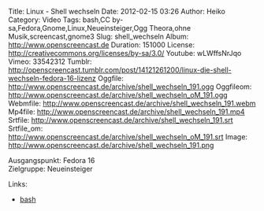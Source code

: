 Title: Linux - Shell wechseln
Date: 2012-02-15 03:26
Author: Heiko
Category: Video
Tags: bash,CC by-sa,Fedora,Gnome,Linux,Neueinsteiger,Ogg Theora,ohne Musik,screencast,gnome3
Slug: shell_wechseln
Album: http://www.openscreencast.de
Duration: 151000
License: http://creativecommons.org/licenses/by-sa/3.0/
Youtube: wLWffsNrJqo
Vimeo: 33542312
Tumblr: http://openscreencast.tumblr.com/post/14121261200/linux-die-shell-wechseln-fedora-16-lizenz
Oggfile: http://www.openscreencast.de/archive/shell_wechseln_191.ogg
Oggfileom: http://www.openscreencast.de/archive/shell_wechseln_oM_191.ogg
Webmfile: http://www.openscreencast.de/archive/shell_wechseln_191.webm
Mp4file: http://www.openscreencast.de/archive/shell_wechseln_191.mp4
Srtfile: http://www.openscreencast.de/archive/shell_wechseln_191.srt
Srtfile_om: http://www.openscreencast.de/archive/shell_wechseln_oM_191.srt
Image: http://www.openscreencast.de/archive/shell_wechseln_191.png

Ausgangspunkt: Fedora 16  
Zielgruppe: Neueinsteiger  

Links:

  * [bash](http://wiki.ubuntuusers.de/Bash "Link zu bash" )

